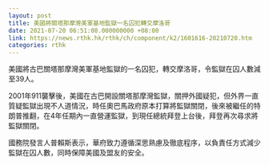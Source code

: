 ```yaml
---
layout: post
title: 美國將關塔那摩灣美軍基地監獄一名囚犯轉交摩洛哥
date: 2021-07-20 06:51:08.000000000 +08:00
link: https://news.rthk.hk/rthk/ch/component/k2/1601616-20210720.htm
categories: rthk
---
```


美國將古巴關塔那摩灣美軍基地監獄的一名囚犯，轉交摩洛哥，令監獄在囚人數減至39人。

2001年911襲擊後，美國在古巴開設關塔那摩灣監獄，關押外國疑犯，但外界一直質疑監獄出現不人道情況，時任奧巴馬政府原本打算將監獄關閉，後來被繼任的特朗普推翻，在4年任期內一直營運監獄，到現任總統拜登上台後，拜登再次尋求將監獄關閉。

國務院發言人普賴斯表示，華府致力遵循深思熟慮及徹底程序，以負責任方式減少監獄在囚人數，同時保障美國及盟友的安全。
